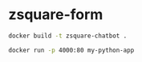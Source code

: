 # zsquare-form

```bash
docker build -t zsquare-chatbot .
```


```bash
docker run -p 4000:80 my-python-app
```